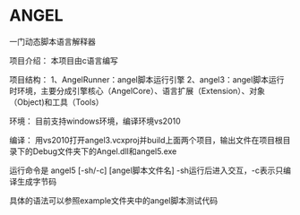 # ANGEL
一门动态脚本语言解释器

项目介绍：
本项目由c语言编写

项目结构：
1、AngelRunner：angel脚本运行引擎
2、angel3：angel脚本运行时环境，主要分成引擎核心（AngelCore）、语言扩展（Extension）、对象（Object)和工具（Tools）

环境：
目前支持windows环境，编译环境vs2010

编译：
用vs2010打开angel3.vcxproj并build上面两个项目，输出文件在项目根目录下的Debug文件夹下的Angel.dll和angel5.exe

运行命令是
angel5 [-sh/-c] [angel脚本文件名] -sh运行后进入交互，-c表示只编译生成字节码


具体的语法可以参照example文件夹中的angel脚本测试代码

